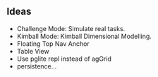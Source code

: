 ## Ideas

- Challenge Mode: Simulate real tasks.
- Kimball Mode: Kimball Dimensional Modelling.
- Floating Top Nav Anchor
- Table View
- Use pglite repl instead of agGrid
- persistence...
